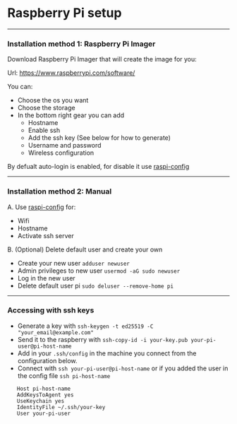 # Raspberry Pi setup

---

### Installation method 1: Raspberry Pi Imager
Download Raspberry Pi Imager that will create the image for you:

Url: https://www.raspberrypi.com/software/

You can:
- Choose the os you want
- Choose the storage
- In the bottom right gear you can add
  - Hostname
  - Enable ssh
  - Add the ssh key (See below for how to generate)
  - Username and password
  - Wireless configuration

By defualt auto-login is enabled, for disable it use [raspi-config](https://www.raspberrypi.com/documentation/computers/configuration.html) 
  
---
### Installation method 2: Manual
A. Use [raspi-config](https://www.raspberrypi.com/documentation/computers/configuration.html) for:
   - Wifi
   - Hostname
   - Activate ssh server
   

B. (Optional) Delete default user and create your own 
   - Create your new user `adduser newuser`
   - Admin privileges to new user `usermod -aG sudo newuser`
   - Log in the new user
   - Delete default user pi `sudo deluser --remove-home pi`
   
---

### Accessing with ssh keys
   - Generate a key with `ssh-keygen -t ed25519 -C "your_email@example.com"`
   - Send it to the raspberry with `ssh-copy-id -i your-key.pub your-pi-user@pi-host-name`
   - Add in your `.ssh/config` in the machine you connect from the configuration below.
   - Connect with `ssh your-pi-user@pi-host-name` or if you added the user in the config file `ssh pi-host-name`

   
```shell
   Host pi-host-name
   AddKeysToAgent yes
   UseKeychain yes
   IdentityFile ~/.ssh/your-key
   User your-pi-user
```
